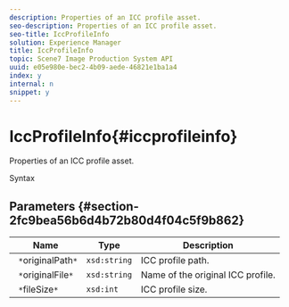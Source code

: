 ```yaml
---
description: Properties of an ICC profile asset.
seo-description: Properties of an ICC profile asset.
seo-title: IccProfileInfo
solution: Experience Manager
title: IccProfileInfo
topic: Scene7 Image Production System API
uuid: e05e980e-bec2-4b09-aede-46821e1ba1a4
index: y
internal: n
snippet: y
---
```


# IccProfileInfo{#iccprofileinfo}

Properties of an ICC profile asset.

 Syntax 

## Parameters {#section-2fc9bea56b6d4b72b80d4f04c5f9b862}

|  Name  | Type  | Description  |
|---|---|---|
|  ` *`originalPath`*`  | `xsd:string`  | ICC profile path.  |
|  ` *`originalFile`*`  | `xsd:string`  | Name of the original ICC profile.  |
|  ` *`fileSize`*`  | `xsd:int`  | ICC profile size.  |

